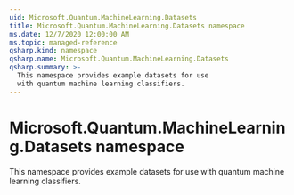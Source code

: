 ```yaml
---
uid: Microsoft.Quantum.MachineLearning.Datasets
title: Microsoft.Quantum.MachineLearning.Datasets namespace
ms.date: 12/7/2020 12:00:00 AM
ms.topic: managed-reference
qsharp.kind: namespace
qsharp.name: Microsoft.Quantum.MachineLearning.Datasets
qsharp.summary: >-
  This namespace provides example datasets for use
  with quantum machine learning classifiers.
---
```


# Microsoft.Quantum.MachineLearning.Datasets namespace

This namespace provides example datasets for usewith quantum machine learning classifiers.

